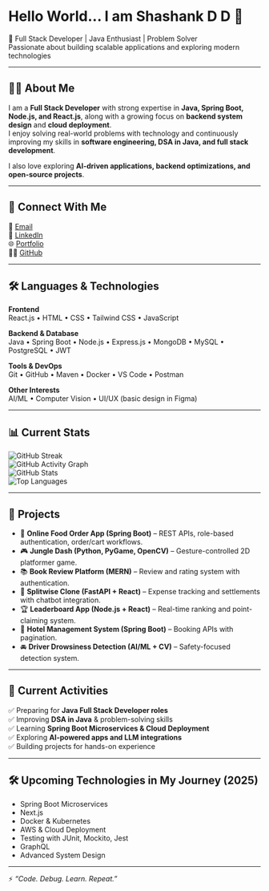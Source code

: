 # Hello World... I am Shashank D D 👋  
🚀 Full Stack Developer | Java Enthusiast | Problem Solver  
Passionate about building scalable applications and exploring modern technologies  

---

## 🧑‍💻 About Me  
I am a **Full Stack Developer** with strong expertise in **Java, Spring Boot, Node.js, and React.js**, along with a growing focus on **backend system design** and **cloud deployment**.  
I enjoy solving real-world problems with technology and continuously improving my skills in **software engineering, DSA in Java, and full stack development**.  

I also love exploring **AI-driven applications, backend optimizations, and open-source projects**.  

---

## 🔗 Connect With Me  
📧 [Email](mailto:shashankgowda1144@gmail.com)  
💼 [LinkedIn](https://www.linkedin.com/in/shashankgowda1144)  
🌐 [Portfolio](https://shashankgowda1144.github.io/Portfolio)  
👨‍💻 [GitHub](https://github.com/shashankgowda1144)  

---

## 🛠️ Languages & Technologies  

**Frontend**  
React.js • HTML • CSS • Tailwind CSS • JavaScript  

**Backend & Database**  
Java • Spring Boot • Node.js • Express.js • MongoDB • MySQL • PostgreSQL • JWT  

**Tools & DevOps**  
Git • GitHub • Maven • Docker • VS Code • Postman  

**Other Interests**  
AI/ML • Computer Vision • UI/UX (basic design in Figma)  

---

## 📊 Current Stats  
![GitHub Streak](https://github-readme-streak-stats.herokuapp.com/?user=shashankgowda1144&theme=radical)  
![GitHub Activity Graph](https://github-readme-activity-graph.vercel.app/graph?username=shashankgowda1144&theme=react-dark)  
![GitHub Stats](https://github-readme-stats.vercel.app/api?username=shashankgowda1144&show_icons=true&theme=radical)  
![Top Languages](https://github-readme-stats.vercel.app/api/top-langs/?username=shashankgowda1144&layout=compact&theme=radical)  

---

## 📂 Projects  

- 🍔 **Online Food Order App (Spring Boot)** – REST APIs, role-based authentication, order/cart workflows.  
- 🎮 **Jungle Dash (Python, PyGame, OpenCV)** – Gesture-controlled 2D platformer game.  
- 📚 **Book Review Platform (MERN)** – Review and rating system with authentication.  
- 💸 **Splitwise Clone (FastAPI + React)** – Expense tracking and settlements with chatbot integration.  
- 🏆 **Leaderboard App (Node.js + React)** – Real-time ranking and point-claiming system.  
- 🏨 **Hotel Management System (Spring Boot)** – Booking APIs with pagination.  
- 🚘 **Driver Drowsiness Detection (AI/ML + CV)** – Safety-focused detection system.  

---

## 📌 Current Activities  
✅ Preparing for **Java Full Stack Developer roles**  
✅ Improving **DSA in Java** & problem-solving skills  
✅ Learning **Spring Boot Microservices & Cloud Deployment**  
✅ Exploring **AI-powered apps and LLM integrations**  
✅ Building projects for hands-on experience  

---

## 🛠️ Upcoming Technologies in My Journey (2025)  
- Spring Boot Microservices  
- Next.js  
- Docker & Kubernetes  
- AWS & Cloud Deployment  
- Testing with JUnit, Mockito, Jest  
- GraphQL  
- Advanced System Design  

---

⚡ *“Code. Debug. Learn. Repeat.”*  
